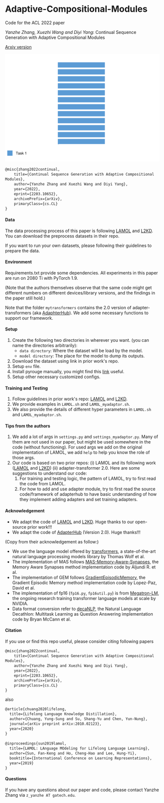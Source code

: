 # Adaptive-Compositional-Modules
Code for the ACL 2022 paper 

*Yanzhe Zhang, Xuezhi Wang and Diyi Yang*: Continual Sequence Generation with Adaptive Compositional Modules

[Arxiv version](https://arxiv.org/abs/2203.10652)

![Model Growing Process](./v2.gif)

```
@misc{zhang2022continual,
    title={Continual Sequence Generation with Adaptive Compositional Modules},
    author={Yanzhe Zhang and Xuezhi Wang and Diyi Yang},
    year={2022},
    eprint={2203.10652},
    archivePrefix={arXiv},
    primaryClass={cs.CL}
}
```
#### Data

The data processing process of this paper is following [LAMOL](https://github.com/jojotenya/LAMOL) and [L2KD](https://github.com/voidism/L2KD). You can download the preprocess datasets in their repo.

If you want to run your own datasets, please following their guidelines to prepare the data.

#### Environment

Requirements.txt provide some dependencies. All experiments in this paper are run on 2080 Ti with PyTorch 1.9.

(Note that the authors themselves observe that the same code might get different numbers on different devices/library versions, and the findings in the paper still hold.)

Note that the folder `mytransformers` contains the 2.0 version of adapter-transformers (aka [AdaphterHub](https://adapterhub.ml/)). We add some necessary functions to support our framework.

#### Setup
1. Create the following two directories in wherever you want. (you can name the directories arbitrarily):
    - `data directory`: Where the dataset will be load by the model.
    - `model directory`: The place for the model to dump its outputs.
2. Download the dataset using link in prior work's repo.
3. Setup `env` file.
4. Install pyrouge manually, you might find this [link](https://stackoverflow.com/questions/45894212/installing-pyrouge-gets-error-in-ubuntu) useful.
5. Setup other necessary customized configs.

#### Training and Testing
1. Follow guidelines in prior work's repo: [LAMOL](https://github.com/jojotenya/LAMOL) and [L2KD](https://github.com/voidism/L2KD).
2. We provide examples in `LAMOL.sh` and `LAMOL_myadaptor.sh`.
3. We also provide the details of different hyper parameters in `LAMOL.sh` and `LAMOL_myadaptor.sh`.

#### Tips from the authors
1. We add a lot of args in `settings.py` and `settings_myadaptor.py`. Many of them are not used in our paper, but might be used somewhere in the code (without functioning). For used args we add on the original implementation of LAMOL, we add `help` to help you know the role of those args.
2. Our code is based on two prior repos: (i) LAMOL and its following work ([LAMOL](https://github.com/jojotenya/LAMOL) and [L2KD](https://github.com/voidism/L2KD)) (ii) adapter-transformer 2.0. Here are some suggestions to understand our code:
   1. For training and testing logic, the pattern of LAMOL, try to first read the code from LAMOL.
   2. For how to add and use adapter module, try to first read the source code/framework of adapterhub to have basic understanding of how they implement adding adapters and set training adapters.


#### Acknowledgement

- We adapt the code of [LAMOL](https://github.com/jojotenya/LAMOL) and [L2KD](https://github.com/voidism/L2KD). Huge thanks to our open-source prior work!!!
- We adapt the code of [AdapterHub](https://adapterhub.ml/) (Version 2.0). Huge thanks!!!
  
(Copy from their acknowledgement as follow:)

- We use the language model offered by [transformers](https://github.com/huggingface/transformers), a state-of-the-art natural language processing models library by Thomas Wolf et al.
- The implementation of MAS follows [MAS-Memory-Aware-Synapses](https://github.com/rahafaljundi/MAS-Memory-Aware-Synapses), the Memory Aware Synapses method implementation code by Aljundi R. et al.
- The implementation of GEM follows [GradientEpisodicMemory](https://github.com/facebookresearch/GradientEpisodicMemory), the Gradient Episodic Memory method implementation code by Lopez-Paz, David et al.
- The implementation of fp16 (`fp16.py`, `fp16util.py`) is from [Megatron-LM](https://github.com/NVIDIA/Megatron-LM), the ongoing research training transformer language models at scale by NVIDIA.
- Data format conversion refer to [decaNLP](https://github.com/salesforce/decaNLP), the Natural Language Decathlon: Multitask Learning as Question Answering implementation code by Bryan McCann et al.

#### Citation

If you use or find this repo useful, please consider citing following papers

```
@misc{zhang2022continual,
    title={Continual Sequence Generation with Adaptive Compositional Modules},
    author={Yanzhe Zhang and Xuezhi Wang and Diyi Yang},
    year={2022},
    eprint={2203.10652},
    archivePrefix={arXiv},
    primaryClass={cs.CL}
}
```

also

```
@article{chuang2020lifelong,
  title={Lifelong Language Knowledge Distillation},
  author={Chuang, Yung-Sung and Su, Shang-Yu and Chen, Yun-Nung},
  journal={arXiv preprint arXiv:2010.02123},
  year={2020}
}

@inproceedings{sun2019lamol,
  title={LAMOL: LAnguage MOdeling for Lifelong Language Learning},
  author={Sun, Fan-Keng and Ho, Cheng-Hao and Lee, Hung-Yi},
  booktitle={International Conference on Learning Representations},
  year={2019}
}
```

#### Questions

If you have any questions about our paper and code, please contact Yanzhe Zhang via `z_yanzhe AT gatech.edu`.
